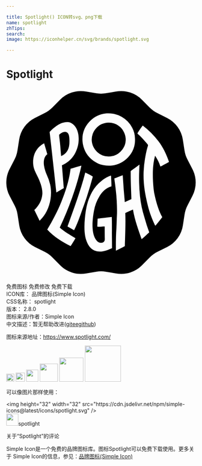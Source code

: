 ```yaml
---

title: Spotlight() ICON转svg、png下载
name: spotlight
zhTips: 
search: 
image: https://iconhelper.cn/svg/brands/spotlight.svg

---
```


# Spotlight  <small style="font-size: 60%;font-weight: 100"></small>

<div id="svg" class="svg-wrap">
<svg role="img" viewBox="0 0 24 24" xmlns="http://www.w3.org/2000/svg"><title>Spotlight icon</title><path d="M15.126 6.408c.008.101.008.194 0 .295-.034.589-.295 1.027-.656 1.388a2.093 2.093 0 0 1-1.464.606 2.106 2.106 0 0 1-1.498-.572 2.126 2.126 0 0 1-.126-2.996l.101-.101c.353-.345.757-.547 1.372-.606a2.112 2.112 0 0 1 1.582.555c.396.37.64.884.69 1.431zm8.465 7.288l-.631 1.22a3.73 3.73 0 0 0-.37 1.144l-.21 1.363a3.692 3.692 0 0 1-2.003 2.752l-1.229.614c-.362.185-.69.421-.976.707l-.968.985a3.703 3.703 0 0 1-3.24 1.052l-1.355-.227a3.625 3.625 0 0 0-1.203 0l-1.355.227a3.71 3.71 0 0 1-3.24-1.052l-.968-.985a3.669 3.669 0 0 0-.976-.707l-1.229-.614a3.71 3.71 0 0 1-2.003-2.752l-.21-1.363a3.58 3.58 0 0 0-.37-1.144l-.64-1.22a3.68 3.68 0 0 1 0-3.4l.631-1.22a3.73 3.73 0 0 0 .37-1.144l.21-1.363a3.692 3.692 0 0 1 2.003-2.752l1.229-.614c.362-.185.69-.421.976-.707l.968-.976a3.703 3.703 0 0 1 3.24-1.052l1.355.227c.396.067.808.067 1.203 0l1.355-.227a3.71 3.71 0 0 1 3.24 1.052l.968.976c.286.286.614.53.976.707l1.229.614a3.71 3.71 0 0 1 2.003 2.752l.21 1.363c.059.404.185.791.37 1.144l.631 1.22a3.703 3.703 0 0 1 .008 3.4zm-7.287-7.33a3.045 3.045 0 0 0-.345-1.296 3.38 3.38 0 0 0-3.223-1.826c-.135.017-.252.025-.37.042a3.316 3.316 0 0 0-1.868 1.052 3.255 3.255 0 0 0-.841 2.44c.076.926.488 1.717 1.086 2.23.438.379.993.715 1.691.816 1.338.202 2.365-.328 3.029-1.052a3.24 3.24 0 0 0 .841-2.407zm-9.736 6.766c.244-.135.48-.278.715-.412-.084-.968-.16-2.011-.236-2.903.985-.412 1.683-1.212 1.994-2.339.252-.909.143-1.977-.32-2.575a1.533 1.533 0 0 0-.597-.488c-.404-.151-.892-.034-1.229.109a2.902 2.902 0 0 0-.522.303c-.32.227-.614.48-.884.774.286 2.491.572 5.108.85 7.657.076-.034.151-.076.227-.126zm.126-7.153c.017-.076.202-.185.269-.236a.857.857 0 0 1 .429-.16c.463-.017.572.379.597.825.017.236.017.471 0 .707-.059.783-.429 1.287-1.043 1.54-.05-.488-.084-1.077-.143-1.641-.025-.227-.059-.53-.093-.799-.008-.076-.017-.151-.017-.236zm-1.136 6.278a6.08 6.08 0 0 0-.421-1.212 4.559 4.559 0 0 1-.37-1.237c-.067-.597.05-1.119.429-1.397-.143-.463-.261-.917-.404-1.372-.825.438-1.397 1.229-1.397 2.407 0 .724.269 1.195.53 1.717.177.345.328.698.446 1.069.118.396.227.833.194 1.245-.067.791-.396 1.346-.825 1.818-.042.05-.185.168-.185.202.025.059.05.109.084.16.168.353.32.656.488 1.001.025.05.05.151.084.168s.101-.067.143-.118c.143-.151.278-.311.404-.48.698-.968 1.119-2.474.799-3.972zm2.777 1.674c.345-.976.673-1.986.926-3.012.076-.303.168-.614.227-.926.008-.034.034-.109 0-.126-.446.135-.909.252-1.346.396-.185 1.523-.64 2.878-1.153 4.148s-1.144 2.44-1.801 3.559c.808.875 1.834 1.54 2.962 2.095.202-.337.421-.665.614-1.01-.69-.421-1.405-.825-1.994-1.346a39.617 39.617 0 0 0 1.565-3.778zm2.625-2.684c-.286-.194-.64-.337-.951-.505-.623 2.39-1.456 4.594-2.255 6.833.278.151.547.32.833.471.539-1.043.867-2.163 1.296-3.299.21-.555.387-1.128.564-1.708s.353-1.186.513-1.792zm2.424 6.993v-.993c0-.227-.008-.48-.017-.875-.597.076-1.203.126-1.792.21-.025.328-.025.673-.042 1.018.261.017.673-.034.934-.034 0 .488 0 .909.008 1.321 0 .16.025.32-.017.454-.059.202-.269.328-.539.303-.311-.034-.555-.353-.69-.614-.463-.909-.311-2.407-.126-3.416a5.324 5.324 0 0 1 .732-1.927c.345-.547.816-1.001 1.489-1.195 0-.278-.017-.656-.034-.968-.008-.143 0-.32-.034-.396-.008-.008-.025.008-.034.008a3.66 3.66 0 0 0-1.128.64 4.8 4.8 0 0 0-1.22 1.414 5.505 5.505 0 0 0-.286.589c-.362.808-.53 1.742-.631 2.777-.076.791-.084 1.515.034 2.23.042.227.109.454.194.673.295.774.867 1.422 2.028 1.262.446-.059.808-.236 1.186-.396 0-.74-.017-1.515-.017-2.087zm3.559-4.477a22.049 22.049 0 0 1-.109-1.691c-.025-.783 0-1.54.042-2.322 0-.008 0-.008-.008-.008-.303.236-.648.48-.976.715a.418.418 0 0 0-.126.118.853.853 0 0 0 0 .202c-.008 1.128.059 2.322.084 3.332-.278.118-.555.269-.833.379a88.942 88.942 0 0 1-.261-3.408c-.37.126-.707.278-1.069.412.076.555.151 1.086.202 1.599.093.816.135 1.632.143 2.449 0 .236 0 .471-.017.707-.034.496-.025 1.001-.059 1.498-.076.959-.067 1.986-.067 2.895.194-.084.379-.194.572-.286.194-.084.379-.185.564-.295 0-.362.017-.648.025-.959.034-1.186.067-2.179.025-3.231.32-.151.64-.303.976-.446.227 1.355.682 2.541 1.094 3.753.345-.261.64-.572.968-.858a22.97 22.97 0 0 1-.614-1.919 13.182 13.182 0 0 1-.555-2.634zm2.583-3.787c.194-.076.37-.194.555-.286s.362-.194.539-.303c-.337-.968-.757-1.851-1.338-2.609a10.081 10.081 0 0 0-1.977-1.986c0-.017-.025 0-.025.008a7.414 7.414 0 0 0-.513.724c-.034.059-.151.21-.143.269.05.067.109.126.177.177.067.067.135.118.185.168.303.311.555.589.833.926.042.05.143.16.143.21a1.388 1.388 0 0 1-.076.269c-.135.48-.227.951-.311 1.456a12.46 12.46 0 0 0-.151 2.962c.076 1.052.278 2.003.505 2.928.109.454.244.909.412 1.346.126.328.252.656.396.951.05.101.076.219.16.295.286-.37.589-.724.867-1.094-.421-.749-.707-1.666-.926-2.617a6.908 6.908 0 0 1-.177-1.01c-.126-1.372-.177-2.861.194-4.157.295.429.522.892.673 1.372z"/></svg>
</div>
<detail full-name='spotlight'></detail>

<div class="detail-page">
<p>
<span><span class="badge-success badge">免费图标</span> <span class="badge-success badge">免费修改</span>  <span class="badge-success badge">免费下载</span> </span>
<br/>
<span>
ICON库：
<span class="badge-secondary badge">品牌图标(Simple Icon)</span> 
</span>
<br/>
<span>
CSS名称：
<span class="badge-secondary badge">spotlight</span> 
</span>

<br/>
<span>
版本：
<span class="badge-secondary badge">2.8.0</span> 
</span>
<br/>
<span>图标来源/作者：<span class="badge-light badge">Simple Icon</span></span> 
<br/>
<span class="zh-detail">中文描述：暂无<span class="help-link"><span>帮助改进</span>(<a href="https://gitee.com/liuwave/icon-helper/edit/master/json/brands/spotlight.json" target="_blank" rel="noopener noreferrer">gitee</a><a href="https://github.com/liuwave/icon-helper/edit/master/json/brands/spotlight.json" target="_blank" rel="noopener noreferrer">github</a></span>)</span><br/>
</p>
</div><div class="description description alert alert-light"><p>图标来源地址：<a href="https://www.spotlight.com/" target="_blank" rel="noopener noreferrer">https://www.spotlight.com/</a></p></div>
<div class="alert alert-dark">
<img height="21" width="21" src="https://cdn.jsdelivr.net/npm/simple-icons@latest/icons/spotlight.svg" />
<img height="24" width="24" src="https://cdn.jsdelivr.net/npm/simple-icons@latest/icons/spotlight.svg" />
<img height="32" width="32" src="https://cdn.jsdelivr.net/npm/simple-icons@latest/icons/spotlight.svg" />
<img height="48" width="48" src="https://cdn.jsdelivr.net/npm/simple-icons@latest/icons/spotlight.svg" />
<img height="64" width="64" src="https://cdn.jsdelivr.net/npm/simple-icons@latest/icons/spotlight.svg" />
<img height="96" width="96" src="https://cdn.jsdelivr.net/npm/simple-icons@latest/icons/spotlight.svg" />

</div>
<div>
  <p>可以像图片那样使用：    
  </p>
  <div class="alert alert-primary" style="font-size: 14px">
    &lt;img height="32" width="32" src="https://cdn.jsdelivr.net/npm/simple-icons@latest/icons/spotlight.svg" /&gt;
    <copy-btn content='<img height="32" width="32" src="https://cdn.jsdelivr.net/npm/simple-icons@latest/icons/spotlight.svg" />'></copy-btn>
  </div>
  <div class="alert alert-secondary">
    <img height="32" width="32" src="https://cdn.jsdelivr.net/npm/simple-icons@latest/icons/spotlight.svg" />spotlight
    <copy-btn content="spotlight" btn-title="复制图标名称"></copy-btn>
  </div>
</div>

<Vssue title="关于“Spotlight”的评论" >关于“Spotlight”的评论</Vssue>


<div><p>Simple Icon是一个免费的品牌图标库。图标Spotlight可以免费下载使用。更多关于  Simple Icon的信息，参见：<a target="_blank" href="https://iconhelper.cn/brands.html">品牌图标(Simple Icon)</a>
</p></div>
